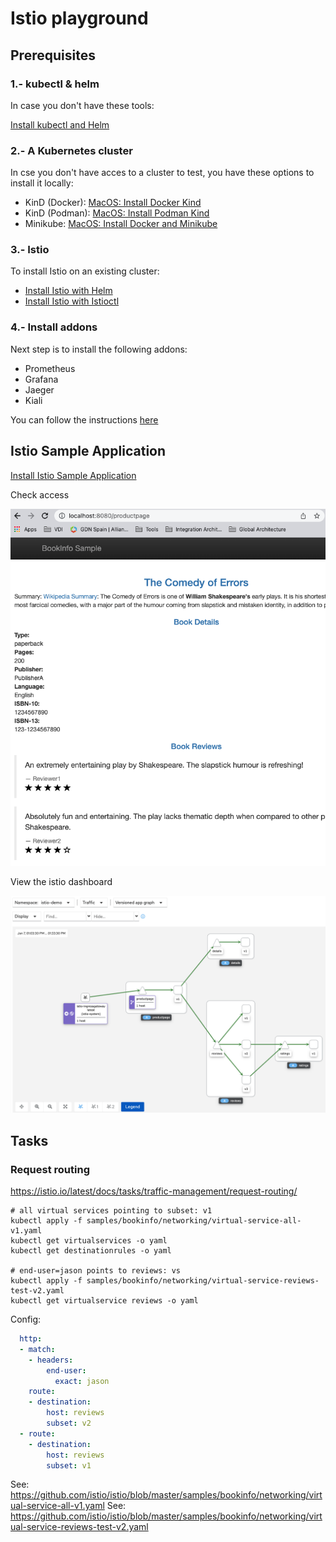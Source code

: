 # Istio playground

## Prerequisites

### 1.- kubectl & helm

In case you don't have these tools:

[Install kubectl and Helm](doc/00_MACOS-COMMON-TOOLS.md)

### 2.- A Kubernetes cluster

In cse you don't have acces to a cluster to test, you have these options to install it locally:
* KinD (Docker): [MacOS: Install Docker Kind](doc/00_MACOS-DOCKER-KIND.md)
* KinD (Podman): [MacOS: Install Podman Kind](doc/00_MACOS-PODMAN-KIND.md)
* Minikube: [MacOS: Install Docker and Minikube](doc/00_MACOS-DOCKER-MINIKUBE.md)

### 3.- Istio

To install Istio on an existing cluster:
* [Install Istio with Helm](doc/01_INSTALL_ISTIO_HELM.md)
* [Install Istio with Istioctl](doc/01_INSTALL_ISTIO_ISTIOCTL.md)

### 4.- Install addons

Next step is to install the following addons:
* Prometheus
* Grafana
* Jaeger
* Kiali

You can follow the instructions [here](doc/02_INSTALL_ADDONS.md)

## Istio Sample Application

[Install Istio Sample Application](doc/03_INSTALL_SAMPLE_APPLICATION.md)

Check access

![Bookinfo Landing Page](doc/img/bookinfo-landing-page.png)

View the istio dashboard

![Bookinfo Istio Dashboard](doc/img/bookinfo-istio-dashboard.png)

## Tasks

### Request routing
https://istio.io/latest/docs/tasks/traffic-management/request-routing/


```shell
# all virtual services pointing to subset: v1
kubectl apply -f samples/bookinfo/networking/virtual-service-all-v1.yaml
kubectl get virtualservices -o yaml
kubectl get destinationrules -o yaml

# end-user=jason points to reviews: vs
kubectl apply -f samples/bookinfo/networking/virtual-service-reviews-test-v2.yaml
kubectl get virtualservice reviews -o yaml
```

Config:
```yaml
  http:
  - match:
    - headers:
        end-user:
          exact: jason
    route:
    - destination:
        host: reviews
        subset: v2
  - route:
    - destination:
        host: reviews
        subset: v1
```

See: https://github.com/istio/istio/blob/master/samples/bookinfo/networking/virtual-service-all-v1.yaml
See: https://github.com/istio/istio/blob/master/samples/bookinfo/networking/virtual-service-reviews-test-v2.yaml

